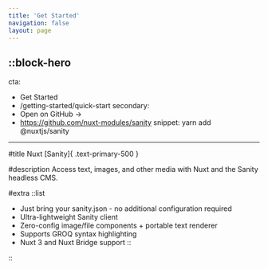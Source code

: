 ```yaml
---
title: 'Get Started'
navigation: false
layout: page
---
```


::block-hero
---
cta:
  - Get Started
  - /getting-started/quick-start
secondary:
  - Open on GitHub →
  - https://github.com/nuxt-modules/sanity
snippet: yarn add @nuxtjs/sanity
---

#title
Nuxt [Sanity]{ .text-primary-500 }

#description
Access text, images, and other media with Nuxt and the Sanity headless CMS.

#extra
::list
- Just bring your sanity.json - no additional configuration required
- Ultra-lightweight Sanity client
- Zero-config image/file components + portable text renderer
- Supports GROQ syntax highlighting
- Nuxt 3 and Nuxt Bridge support
::

::
